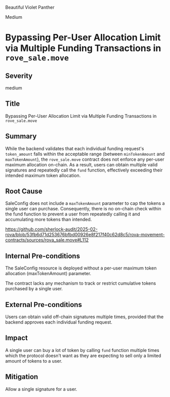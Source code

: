 Beautiful Violet Panther

Medium

# Bypassing Per-User Allocation Limit via Multiple Funding Transactions in `rove_sale.move`

## Severity

medium

## Title

Bypassing Per-User Allocation Limit via Multiple Funding Transactions in `rove_sale.move`

## Summary

While the backend validates that each individual funding request's `token_amount` falls within the acceptable range (between `minTokenAmount` and `maxTokenAmount`), the `rove_sale.move` contract does not enforce any per-user maximum allocation on-chain. As a result, users can obtain multiple valid signatures and repeatedly call the `fund` function, effectively exceeding their intended maximum token allocation.

## Root Cause

SaleConfig does not include a `maxTokenAmount` parameter to cap the tokens a single user can purchase. Consequently, there is no on-chain check within the fund function to prevent a user from repeatedly calling it and accumulating more tokens than intended.

https://github.com/sherlock-audit/2025-02-rova/blob/53fb6d71d253676bfbd00926e8f217f40c62d8c5/rova-movement-contracts/sources/rova_sale.move#L112

## Internal Pre-conditions

The SaleConfig resource is deployed without a per-user maximum token allocation (maxTokenAmount) parameter.

The contract lacks any mechanism to track or restrict cumulative tokens purchased by a single user.

## External Pre-conditions

Users can obtain valid off-chain signatures multiple times, provided that the backend approves each individual funding request.


## Impact

A single user can buy a lot of token by calling `fund` function multiple times which the protocol doesn't want as they are expecting to sell only a limited amount of tokens to a user.

## Mitigation

Allow a single signature for a user.
